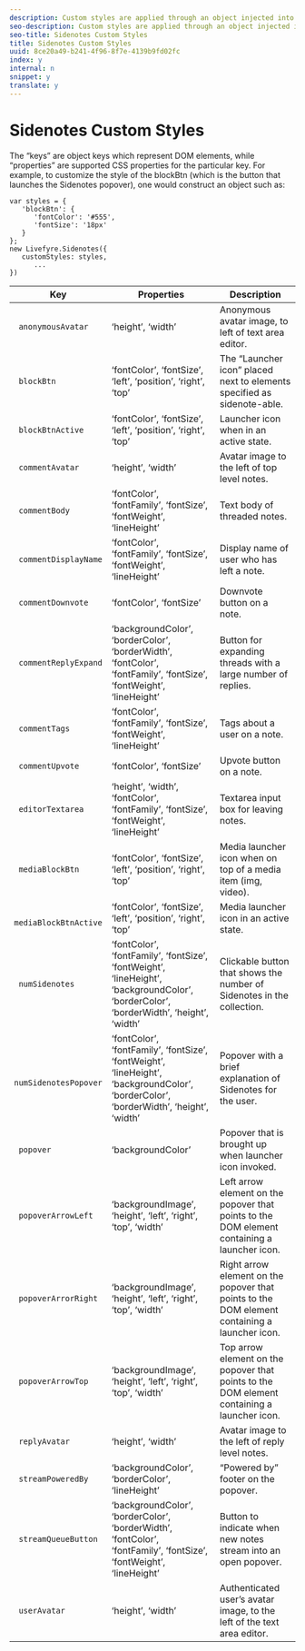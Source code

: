 ```yaml
---
description: Custom styles are applied through an object injected into the Sidenotes constructor.
seo-description: Custom styles are applied through an object injected into the Sidenotes constructor.
seo-title: Sidenotes Custom Styles
title: Sidenotes Custom Styles
uuid: 8ce20a49-b241-4f96-8f7e-4139b9fd02fc
index: y
internal: n
snippet: y
translate: y
---
```


# Sidenotes Custom Styles


<a id="section_thp_wtv_sy"></a>

The “keys” are object keys which represent DOM elements, while “properties” are supported CSS properties for the particular key. For example, to customize the style of the blockBtn (which is the button that launches the Sidenotes popover), one would construct an object such as:

```
var styles = { 
   'blockBtn': { 
      'fontColor': '#555', 
      'fontSize': '18px' 
   } 
}; 
new Livefyre.Sidenotes({ 
   customStyles: styles, 
      ...  
})
```

|  **Key** | **Properties** | Description  |
|---|---|---|
|  ` anonymousAvatar`  | ‘height’, ‘width’  | Anonymous avatar image, to left of text area editor.  |
|  ` blockBtn`  | ‘fontColor’, ‘fontSize’, ‘left’, ‘position’, ‘right’, ‘top’  | The “Launcher icon” placed next to elements specified as sidenote-able.  |
|  ` blockBtnActive`  | ‘fontColor’, ‘fontSize’, ‘left’, ‘position’, ‘right’, ‘top’  | Launcher icon when in an active state.  |
|  ` commentAvatar`  | ‘height’, ‘width’  | Avatar image to the left of top level notes.  |
|  ` commentBody`  | ‘fontColor’, ‘fontFamily’, ‘fontSize’, ‘fontWeight’, ‘lineHeight’  | Text body of threaded notes.  |
|  ` commentDisplayName`  | ‘fontColor’, ‘fontFamily’, ‘fontSize’, ‘fontWeight’, ‘lineHeight’  | Display name of user who has left a note.  |
|  ` commentDownvote`  | ‘fontColor’, ‘fontSize’  | Downvote button on a note.  |
|  ` commentReplyExpand`  | ‘backgroundColor’, ‘borderColor’, ‘borderWidth’, ‘fontColor’, ‘fontFamily’, ‘fontSize’, ‘fontWeight’, ‘lineHeight’  | Button for expanding threads with a large number of replies.  |
|  ` commentTags`  | ‘fontColor’, ‘fontFamily’, ‘fontSize’, ‘fontWeight’, ‘lineHeight’  | Tags about a user on a note.  |
|  ` commentUpvote`  | ‘fontColor’, ‘fontSize’  | Upvote button on a note.  |
|  ` editorTextarea`  | ‘height’, ‘width’, ‘fontColor’, ‘fontFamily’, ‘fontSize’, ‘fontWeight’, ‘lineHeight’  | Textarea input box for leaving notes.  |
|  ` mediaBlockBtn`  | ‘fontColor’, ‘fontSize’, ‘left’, ‘position’, ‘right’, ‘top’  | Media launcher icon when on top of a media item (img, video).  |
|  ` mediaBlockBtnActive`  | ‘fontColor’, ‘fontSize’, ‘left’, ‘position’, ‘right’, ‘top’  | Media launcher icon in an active state.  |
|  ` numSidenotes`  | ‘fontColor’, ‘fontFamily’, ‘fontSize’, ‘fontWeight’, ‘lineHeight’, ‘backgroundColor’, ‘borderColor’, ‘borderWidth’, ‘height’, ‘width’  | Clickable button that shows the number of Sidenotes in the collection.  |
|  ` numSidenotesPopover`  | ‘fontColor’, ‘fontFamily’, ‘fontSize’, ‘fontWeight’, ‘lineHeight’, ‘backgroundColor’, ‘borderColor’, ‘borderWidth’, ‘height’, ‘width’  | Popover with a brief explanation of Sidenotes for the user.  |
|  ` popover`  | ‘backgroundColor’  | Popover that is brought up when launcher icon invoked.  |
|  ` popoverArrowLeft`  | ‘backgroundImage’, ‘height’, ‘left’, ‘right’, ‘top’, ‘width’  | Left arrow element on the popover that points to the DOM element containing a launcher icon.  |
|  ` popoverArrorRight`  | ‘backgroundImage’, ‘height’, ‘left’, ‘right’, ‘top’, ‘width’  | Right arrow element on the popover that points to the DOM element containing a launcher icon.  |
|  ` popoverArrowTop`  | ‘backgroundImage’, ‘height’, ‘left’, ‘right’, ‘top’, ‘width’  | Top arrow element on the popover that points to the DOM element containing a launcher icon.  |
|  ` replyAvatar`  | ‘height’, ‘width’  | Avatar image to the left of reply level notes.  |
|  ` streamPoweredBy`  | ‘backgroundColor’, ‘borderColor’, ‘lineHeight’  | “Powered by” footer on the popover.  |
|  ` streamQueueButton`  | ‘backgroundColor’, ‘borderColor’, ‘borderWidth’, ‘fontColor’, ‘fontFamily’, ‘fontSize’, ‘fontWeight’, ‘lineHeight’  | Button to indicate when new notes stream into an open popover.  |
|  ` userAvatar`  | ‘height’, ‘width’  | Authenticated user’s avatar image, to the left of the text area editor.  |


